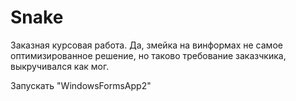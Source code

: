 # Snake
 Заказная курсовая работа. Да, змейка на винформах не самое оптимизированное решение, но таково требование заказчкика, выкручивался как мог.

 Запускать "WindowsFormsApp2"
